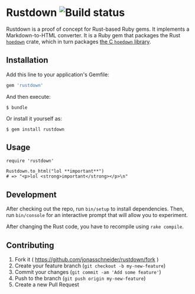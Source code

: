 # Rustdown ![Build status](https://travis-ci.org/jonasschneider/rustdown.svg?branch=master)

Rustdown is a proof of concept for Rust-based Ruby gems. It implements a Markdown-to-HTML converter. It is a Ruby gem that packages the Rust [`hoedown`](https://crates.io/crates/hoedown/) crate, which in turn packages [the C `hoedown` library](https://github.com/hoedown/hoedown).

## Installation

Add this line to your application's Gemfile:

```ruby
gem 'rustdown'
```

And then execute:

    $ bundle

Or install it yourself as:

    $ gem install rustdown

## Usage

    require 'rustdown'

    Rustdown.to_html("lol **important**")
    # => "<p>lol <strong>important</strong></p>\n"

## Development

After checking out the repo, run `bin/setup` to install dependencies. Then, run `bin/console` for an interactive prompt that will allow you to experiment.

After changing the Rust code, you have to recompile using `rake compile`.

## Contributing

1. Fork it ( https://github.com/jonasschneider/rustdown/fork )
2. Create your feature branch (`git checkout -b my-new-feature`)
3. Commit your changes (`git commit -am 'Add some feature'`)
4. Push to the branch (`git push origin my-new-feature`)
5. Create a new Pull Request
